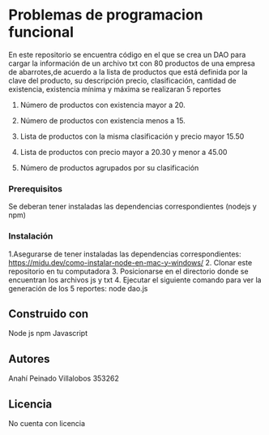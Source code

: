 # Problemas de programacion funcional
En este repositorio se encuentra código en el que se crea un DAO para cargar la información de un archivo txt con 80 productos de una empresa de abarrotes,de acuerdo a la lista de productos que está definida por la clave del producto, su descripción precio, clasificación, cantidad de existencia, existencia mínima y máxima se realizaran 5 reportes 
1) Número de productos con existencia mayor a 20.

2) Número de productos con existencia menos a 15.

3) Lista de productos con la misma clasificación y precio mayor 15.50

4) Lista de productos con precio mayor a 20.30 y menor a 45.00

5) Número de productos agrupados por su clasificación

### Prerequisitos

Se deberan tener instaladas las dependencias correspondientes (nodejs y npm) 

### Instalación

1.Asegurarse de tener instaladas las dependencias correspondientes: https://midu.dev/como-instalar-node-en-mac-y-windows/
2. Clonar este repositorio en tu computadora
3. Posicionarse en el directorio donde se encuentran los archivos js y txt
4. Ejecutar el siguiente comando para ver la generación de los 5 reportes:
    node dao.js

## Construido con 

Node js
npm 
Javascript


## Autores

Anahí Peinado Villalobos 353262 

## Licencia

No cuenta con licencia 
